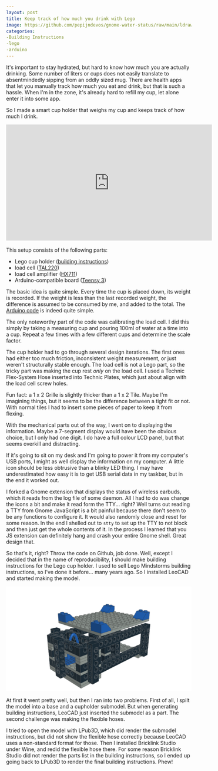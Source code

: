 ```yaml
---
layout: post
title: Keep track of how much you drink with Lego
image: https://github.com/pepijndevos/gnome-water-status/raw/main/ldraw/scale_lc.png
categories:
-Building Instructions
-lego
-arduino
---
```


It's important to stay hydrated, but hard to know how much you are actually drinking.
Some number of liters or cups does not easily translate to absentmindedly sipping from an oddly sized mug.
There are health apps that let you manually track how much you eat and drink, but that is such a hassle.
When I'm in the zone, it's already hard to refill my cup, let alone enter it into some app.

So I made a smart cup holder that weighs my cup and keeps track of how much I drink.

<iframe width="560" height="315" src="https://www.youtube.com/embed/eixtwrICMIs" title="YouTube video player" frameborder="0" allow="accelerometer; autoplay; clipboard-write; encrypted-media; gyroscope; picture-in-picture" allowfullscreen> </iframe>

This setup consists of the following parts:
* Lego cup holder ([building instructions](https://github.com/pepijndevos/gnome-water-status/raw/main/ldraw/scale_lpub3d.pdf))
* load cell ([TAL220](https://www.sparkfun.com/products/13329))
* load cell amplifier ([HX711](https://www.sparkfun.com/products/13879))
* Arduino-compatible board ([Teensy 3](https://www.pjrc.com/teensy/teensy31.html))

The basic idea is quite simple. Every time the cup is placed down, its weight is recorded. If the weight is less than the last recorded weight, the difference is assumed to be consumed by me, and added to the total.
The [Arduino code](https://github.com/pepijndevos/gnome-water-status/blob/main/watergauge/watergauge.ino) is indeed quite simple.

The only noteworthy part of the code was calibrating the load cell.
I did this simply by taking a measuring cup and pouring 100ml of water at a time into a cup.
Repeat a few times with a few different cups and determine the scale factor.

The cup holder had to go through several design iterations.
The first ones had either too much friction, inconsistent weight measurement, or just weren't structurally stable enough.
The load cell is not a Lego part, so the tricky part was making the cup rest *only* on the load cell.
I used a Technic Flex-System Hose inserted into Technic Plates, which just about align with the load cell screw holes.

Fun fact: a 1 x 2 Grille is slightly thicker than a 1 x 2 Tile.
Maybe I'm imagining things, but it seems to be the difference between a tight fit or not.
With normal tiles I had to insert some pieces of paper to keep it from flexing.

With the mechanical parts out of the way, I went on to displaying the information.
Maybe a 7-segment display would have been the obvious choice, but I only had one digit.
I do have a full colour LCD panel, but that seems overkill and distracting.

If it's going to sit on my desk and I'm going to power it from my computer's USB ports, I might as well display the information on my computer.
A little icon should be less obtrusive than a blinky LED thing.
I may have underestimated how easy it is to get USB serial data in my taskbar, but in the end it worked out.

I forked a Gnome extension that displays the status of wireless earbuds, which it reads from the log file of some daemon.
All I had to do was change the icons a bit and make it read form the TTY... right?
Well turns out reading a TTY from Gnome JavaScript is a bit painful because there don't seem to be any functions to configure it.
It would also randomly close and reset for some reason.
In the end I shelled out to `stty` to set up the TTY to not block and then just get the whole contents of it.
In the process I learned that you JS extension can definitely hang and crash your entire Gnome shell. Great design that.

So that's it, right? Throw the code on Github, job done. Well, except I decided that in the name of reproducibility, I should make building instructions for the Lego cup holder.
I used to sell Lego Mindstorms building instructions, so I've done it before... many years ago.
So I installed LeoCAD and started making the model.

![LDraw model](https://github.com/pepijndevos/gnome-water-status/raw/main/ldraw/scale_lc.png)

At first it went pretty well, but then I ran into two problems.
First of all, I spilt the model into a base and a cupholder submodel.
But when generating building instructions, LeoCAD just inserted the submodel as a part.
The second challenge was making the flexible hoses.

I tried to open the model with LPub3D, which did render the submodel instructions, but did not show the flexible hose correctly because LeoCAD uses a non-standard format for those.
Then I installed Bricklink Studio under Wine, and redid the flexible hose there.
For some reason Bricklink Studio did not render the parts list in the building instructions, so I ended up going back to LPub3D to render the final building instructions. Phew!